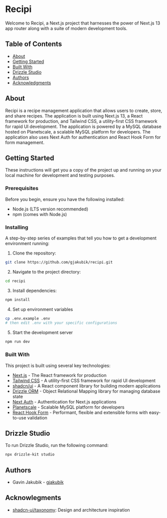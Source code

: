 # Recipi

Welcome to Recipi, a Next.js project that harnesses the power of Next.js 13 app router along with a suite of modern development tools.

## Table of Contents

- [About](#about)
- [Getting Started](#getting-started)
- [Built With](#built-with)
- [Drizzle Studio](#drizzle-studio)
- [Authors](#authors)
- [Acknowledgments](#acknowledgments)

## About

Recipi is a recipe management application that allows users to create, store, and share recipes. The application is built using Next.js 13, a React framework for production, and Tailwind CSS, a utility-first CSS framework for rapid UI development. The application is powered by a MySQL database hosted on Planetscale, a scalable MySQL platform for developers. The application also uses Next Auth for authentication and React Hook Form for form management.

## Getting Started

These instructions will get you a copy of the project up and running on your local machine for development and testing purposes.

### Prerequisites

Before you begin, ensure you have the following installed:

- Node.js (LTS version recommended)
- npm (comes with Node.js)

### Installing

A step-by-step series of examples that tell you how to get a development environment running:

1. Clone the repository:

```bash
git clone https://github.com/gjakubik/recipi.git
```

2. Navigate to the project directory:

```bash
cd recipi
```

3. Install dependencies:

```bash
npm install
```

4. Set up environment variables

```bash
cp .env.example .env
# then edit .env with your specific configurations
```

5. Start the development server

```bash
npm run dev
```

### Built With

This project is built using several key technologies:

- [Next.js](https://nextjs.org/) - The React framework for production
- [Tailwind CSS](https://tailwindcss.com/) - A utility-first CSS framework for rapid UI development
- [shadcn/ui](https://ui.shadcn.com/) - A React component library for building modern applications
- [Drizzle ORM](https://github.com/drizzle-orm/drizzle) - Object Relational Mapping library for managing database state
- [Next Auth](https://next-auth.js.org/) - Authentication for Next.js applications
- [Planetscale](https://planetscale.com/) - Scalable MySQL platform for developers
- [React Hook Form](https://react-hook-form.com/) - Performant, flexible and extensible forms with easy-to-use validation

## Drizzle Studio

To run Drizzle Studio, run the following command:

```bash
npx drizzle-kit studio
```

## Authors

- Gavin Jakubik - [gjakubik](https://github.com/gjakubik)

## Acknowlegments

- [shadcn-ui/taxonomy](https://github.com/shadcn-ui/taxonomy): Design and architecture inspiration
